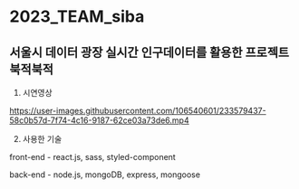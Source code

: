 # 2023_TEAM_siba
## 서울시 데이터 광장 실시간 인구데이터를 활용한 프로젝트 북적북적

1. 시연영상


https://user-images.githubusercontent.com/106540601/233579437-58c0b57d-7f74-4c16-9187-62ce03a73de6.mp4 

2. 사용한 기술

front-end - react.js, sass, styled-component


back-end - node.js, mongoDB, express, mongoose
